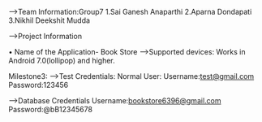 -->Team Information:Group7
1.Sai Ganesh Anaparthi
2.Aparna Dondapati
3.Nikhil Deekshit Mudda

-->Project Information 

•	Name of the Application- Book Store
-->Supported devices:
Works in Android 7.0(lollipop) and higher.
 

Milestone3:
-->Test Credentials:
Normal User:
Username:test@gmail.com
Password:123456


-->Database Credentials
Username:bookstore6396@gmail.com
Password:@bB12345678

